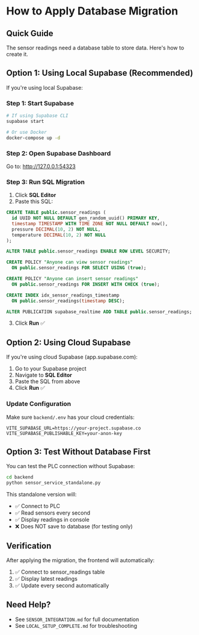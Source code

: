 # How to Apply Database Migration

## Quick Guide

The sensor readings need a database table to store data. Here's how to create it.

## Option 1: Using Local Supabase (Recommended)

If you're using local Supabase:

### Step 1: Start Supabase
```bash
# If using Supabase CLI
supabase start

# Or use Docker
docker-compose up -d
```

### Step 2: Open Supabase Dashboard
Go to: http://127.0.0.1:54323

### Step 3: Run SQL Migration
1. Click **SQL Editor**
2. Paste this SQL:

```sql
CREATE TABLE public.sensor_readings (
  id UUID NOT NULL DEFAULT gen_random_uuid() PRIMARY KEY,
  timestamp TIMESTAMP WITH TIME ZONE NOT NULL DEFAULT now(),
  pressure DECIMAL(10, 2) NOT NULL,
  temperature DECIMAL(10, 2) NOT NULL
);

ALTER TABLE public.sensor_readings ENABLE ROW LEVEL SECURITY;

CREATE POLICY "Anyone can view sensor readings" 
  ON public.sensor_readings FOR SELECT USING (true);

CREATE POLICY "Anyone can insert sensor readings" 
  ON public.sensor_readings FOR INSERT WITH CHECK (true);

CREATE INDEX idx_sensor_readings_timestamp 
  ON public.sensor_readings(timestamp DESC);

ALTER PUBLICATION supabase_realtime ADD TABLE public.sensor_readings;
```

3. Click **Run** ✅

## Option 2: Using Cloud Supabase

If you're using cloud Supabase (app.supabase.com):

1. Go to your Supabase project
2. Navigate to **SQL Editor**
3. Paste the SQL from above
4. Click **Run** ✅

### Update Configuration
Make sure `backend/.env` has your cloud credentials:

```env
VITE_SUPABASE_URL=https://your-project.supabase.co
VITE_SUPABASE_PUBLISHABLE_KEY=your-anon-key
```

## Option 3: Test Without Database First

You can test the PLC connection without Supabase:

```bash
cd backend
python sensor_service_standalone.py
```

This standalone version will:
- ✅ Connect to PLC
- ✅ Read sensors every second
- ✅ Display readings in console
- ❌ Does NOT save to database (for testing only)

## Verification

After applying the migration, the frontend will automatically:
1. ✅ Connect to sensor_readings table
2. ✅ Display latest readings
3. ✅ Update every second automatically

## Need Help?

- See `SENSOR_INTEGRATION.md` for full documentation
- See `LOCAL_SETUP_COMPLETE.md` for troubleshooting

